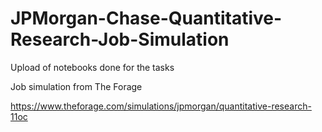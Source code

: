 # JPMorgan-Chase-Quantitative-Research-Job-Simulation
Upload of notebooks done for the tasks

Job simulation from The Forage

https://www.theforage.com/simulations/jpmorgan/quantitative-research-11oc
